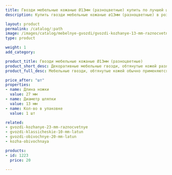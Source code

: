 ```yaml
---
title: Гвозди мебельные кожаные Ø13мм (разноцветные) купить по лучшей цене с доставкой - Поролоныч
description: Купить гвозди мебельные кожаные ø13мм (разноцветные) в розницу с доставкой по Москве в интернет-магазине Поролоныча.

layout: product
permalink: /catalog/:path
image: /images/catalog/mebelnye-gvozdi/gvozdi-kozhanye-13-mm-raznocvetnye-01_1600w.jpg
type: product

weight: 1
add_category: 

product_title: Гвозди мебельные кожаные Ø13мм (разноцветные)
product_short_desc: Декоративные мебельные гвозди, обтянутые кожей различных цветов и фактур.
product_full_desc: Мебельные гвозди, обтянутые кожей обычно применяются при перетяжке кожаной мебели и дверей. Цвет шляпки, как правило, подбирается под основной цвет материала.

price_after: "шт"
properties:
- name: Длина ножки
  value: 27 мм
- name: Диаметр шляпки
  value: 13 мм
- name: Кол-во в упаковке
  value: 1 шт

related:
- gvozdi-kozhanye-23-mm-raznocvetnye
- gvozdi-klassicheskie-10-mm-latun
- gvozdi-obivochnye-20-mm-latun
- kozha-obivochnaya

products:
- id: 1223
  price: 20

---
```

